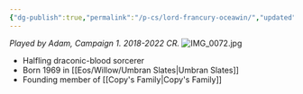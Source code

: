 ```yaml
---
{"dg-publish":true,"permalink":"/p-cs/lord-francury-oceawin/","updated":"2024-12-23T21:33:06.549-06:00"}
---
```


*Played by Adam, Campaign 1. 2018-2022 CR.*
![IMG_0072.jpg](/img/user/Images/IMG_0072.jpg)
- Halfling draconic-blood sorcerer
- Born 1969 in [[Eos/Willow/Umbran Slates\|Umbran Slates]]
- Founding member of [[Copy's Family\|Copy's Family]]